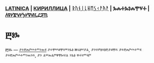 ### [LATINICA](../Latn/Bog.md) | [КИРИЛЛИЦА](../Cyrl/Бог.md) | [ᚱᚢᚾᛁᚳᚺᛖᛊᚲᚨᚤᚨ](../Runr/ᛒᛟᚷ.md) | ⰃⰎⰀⰃⰑⰎⰉⰜⰀ | [𐍓𐍠𐍔𐍮𐍝𐍔𐍟𐍔𐍠𐍜𐍡𐍚𐍐𐍴](../Perm/𐍑𐍞𐍒.md)

#  Ⰱⱁⰳ

Ⰱⱁⰳ — [ⱀⰰⰱⰾⱓⰴⰰⱅⰵⰾⱐ](Ⱀⰰⰱⰾⱓⰴⰰⱅⰵⰾⱐ.md) ⱀⰰⰹⰲⱏⰹⱄⱎⰵⰳⱁ ⱆⱃⱁⰲⱀⱑ, ⱀⰵⱄⱂⱁⱄⱁⰱⱀⱏⰹⰻ ⱀⰰⰱⰾⱓⰴⰰⱅⱐ ⱀⰰⰱⰾⱓⰴⰰⱅⰵⰾⰵⰻ, ⱀⰵ ⱑⰲⰾⱑⱓⱋⰹⱈⱄⱑ ⰵⰳⱁ ⱍⰰⱄⱅⱐⱓ 

